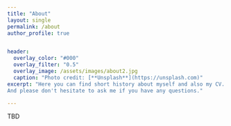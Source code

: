 ```yaml
---
title: "About"
layout: single
permalink: /about
author_profile: true


header:
  overlay_color: "#000"
  overlay_filter: "0.5"
  overlay_image: /assets/images/about2.jpg
  caption: "Photo credit: [**Unsplash**](https://unsplash.com)"
excerpt: "Here you can find short history about myself and also my CV. <br/>
And please don't hesitate to ask me if you have any questions."

---
```




TBD
